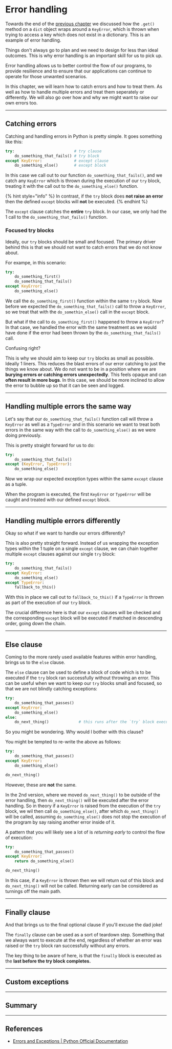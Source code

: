 # Error handling

Towards the end of the [previous chapter](dictionaries.md#accessing-key-value-pairs) we discussed how the `.get()` method on a `dict` object wraps around a `KeyError`, which is thrown when trying to access a key which does not exist in a dictionary. This is an example of error handling.

Things don't always go to plan and we need to design for less than ideal outcomes. This is why error handling is an important skill for us to pick up.

Error handling allows us to better control the flow of our programs, to provide resilience and to ensure that our applications can continue to operate for those unwanted scenarios.

In this chapter, we will learn how to catch errors and how to treat them. As well as how to handle multiple errors and treat them seperately or differently. We will also go over how and why we might want to raise our own errors too.

***

## Catching errors

Catching and handling errors in Python is pretty simple. It goes something like this:

```python
try:                          # try clause
    do_something_that_fails() # try block
except KeyError:              # except clause
    do_something_else()       # except block
```

In this case we call out to our function `do_something_that_fails()`, and we catch any `KeyError` which is thrown during the execution of our `try` block, treating it with the call out to the `do_something_else()` function.

{% hint style="info" %}
In contrast, if the `try` block does **not raise an error** then the defined `except` blocks will **not** be executed.
{% endhint %}

The `except` clause catches the **entire** `try` block. In our case, we only had the 1 call to the `do_something_that_fails()` function.&#x20;

### Focused try blocks

Ideally, our `try` blocks should be small and focused. The primary driver behind this is that we should not want to catch errors that we do not know about.&#x20;

For exampe, in this scenario:

```python
try:
    do_something_first()
    do_something_that_fails()
except KeyError:
    do_something_else()
```

We call the `do_something_first()` function within the same `try` block. Now before we expected the `do_something_that_fails()` call to throw a `KeyError`, so we treat that with the `do_somethin_else()` call in the `except` block.&#x20;

But what if the call to `do_something_first()` happened to throw a `KeyError`? In that case, we handled the error with the same treatment as we would have done if the error had been thrown by the `do_something_that_fails()` call.&#x20;

Confusing right?

This is why we should aim to keep our `try` blocks as small as possible. Ideally 1 liners. This reduces the blast errors of our error catching to just the things we know about. We do not want to be in a position where we are **burying errors or catching errors unexpectedly**. This feels opaque and can **often result in more bugs**. In this case, we should be more inclined to allow the error to bubble up so that it can be seen and logged.

***

## Handling multiple errors the same way

Let's say that our `do_something_that_fails()` function call will throw a `KeyError` as well as a `TypeError` and in this scenario we want to treat both errors in the same way with the call to `do_something_else()` as we were doing previously.

This is pretty straight forward for us to do:

```python
try:
    do_something_that_fails()
except (KeyError, TypeError):
    do_something_else()
```

Now we wrap our expected exception types within the same `except` clause as a tuple.

When the program is executed, the first `KeyError` or `TypeError` will be caught and treated with our defined `except` block.

***

## Handling multiple errors differently

Okay so what if we want to handle our errors differently?

This is also pretty straight forward. Instead of us wrapping the exception types within the 1 tuple on a single `except` clause, we can chain together multiple `except` clauses against our single `try` block:

```python
try:
    do_something_that_fails()
except KeyError:
    do_something_else()
except TypeError:
    fallback_to_this()
```

With this in place we call out to `fallback_to_this()` if a `TypeError` is thrown as part of the execution of our `try` block.

The crucial difference here is that our `except` clauses will be checked and the corresponding `except` block will be executed if matched in descending order, going down the chain.

***

## Else clause

Coming to the more rarely used available features within error handling, brings us to the `else` clause.

The `else` clause can be used to define a block of code which is to be executed if the `try` block ran successfully without throwing an error. This can be useful when we want to keep our `try` blocks small and focused, so that we are not blindly catching exceptions:

```python
try:
    do_something_that_passes()
except KeyError:
    do_something_else()
else:
    do_next_thing()             # this runs after the `try` block executes successfully
```

So you might be wondering. Why would I bother with this clause?

You might be tempted to re-write the above as follows:

```python
try:
    do_something_that_passes()
except KeyError:
    do_something_else()

do_next_thing()
```

However, these are **not** the same.&#x20;

In the 2nd version, where we moved `do_next_thing()` to be outside of the error handling, then `do_next_thing()` will be executed after the error handling. So in theory if a `KeyError` is raised from the execution of the `try` block, we wil then call `do_something_else()`, after which `do_next_thing()` will be called, assuming `do_something_else()` does not stop the execution of the program by say raising another error inside of it.

A pattern that you will likely see a lot of is _returning early_ to control the flow of execution:

```python
try:
    do_something_that_passes()
except KeyError:
    return do_something_else()

do_next_thing()
```

In this case, if a `KeyError` is thrown then we will return out of this block and `do_next_thing()` will not be called. Returning early can be considered as turnings off the main path.

***

## Finally clause

And that brings us to the final optional clause if you'll excuse the dad joke!

The `finally` clause can be used as a sort of teardown step. Something that we always want to execute at the end, regardless of whether an error was raised or the `try` block ran successfully without any errors.

The key thing to be aware of here, is that the `finally` block is executed as the **last before the try block completes.**



***

## Custom exceptions





***

## Summary





***

## References

* [Errors and Exceptions | Python Official Documentation](https://docs.python.org/3/tutorial/errors.html)
